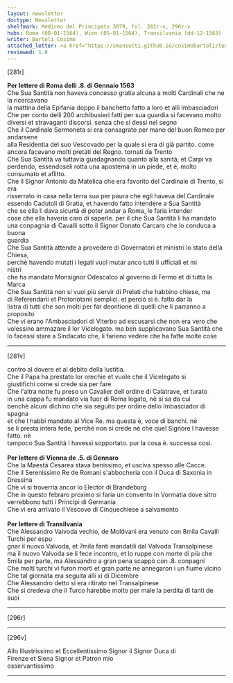 ```yaml
---
layout: newsletter
doctype: Newsletter
shelfmark: Mediceo del Principato 3079, fol. 281r-v, 296r-v
hubs: Roma (08-01-1564), Wien (05-01-1564), Transilvania (dd-12-1563)
writer: Bartoli Cosimo
attached_letter: <a href="https://smansutti.github.io/cosimobartoli/texts/2976_003/">2976_003</a>
reviewed: 1.0
---
```


[281r]  
  
  
<strong>Per lettere di Roma delli .8. di Gennaio 1563</strong>  
Che Sua Santità non haveva concesso gratia alcuna a molti Cardinali che ne la ricercavano  
la mattina della Epifania doppo il banchetto fatto a loro et alli Imbasciadori  
Che per conto delli 200 archibusieri fatti per sua guardia si facevano molto  
diversi et stravaganti discorsi. senza che si dessi nel segno  
Che il Cardinale Sermoneta si era consagrato per mano del buon Romeo per andarsene  
alla Residentia del suo Vescovado per la quale si era di già partito. come  
ancora facevano molti pretati del Regno. tornati da Trento  
Che Sua Santità va tuttavia guadagnando quanto alla sanità, et Carpi va  
perdendo, essendoseli rotta una apostema in un piede, et è, molto  
consumato et aflitto.  
Che il Signor Antonio da Matelica che era favorito del Cardinale di Trento, si era  
risserrato in casa nella terra sua per paura che egli haveva del Cardinale  
essendo Cadutoli di Gratia, et havendo fatto intendere a Sua Santità  
che se ella li dava sicurtà di poter andar a Roma, le faria intender  
cose che ella haveria caro di saperle. per il che Sua Santità li ha mandato  
una conpagnia di Cavalli sotto il Signor Donato Carcaro che lo conduca a buona  
guardia  
Che Sua Santità attende a provedere di Governatori et ministri lo stato della Chiesa,  
perchè havendo mutati i legati vuol mutar anco tutti li ufficiali et mi  
nistri  
che ha mandato Monsignor Odescalco al governo di Fermo et di tutta la Marca  
Che Sua Santità non si vuol più servir di Prelati che habbino chiese, ma  
di Referendarii et Protonotanii semplici. et perciò si è. fatto dar la  
listra di tutti che son molti per far deontione di quelli che li parranno a proposito  
Che vi erano l'Ambasciadori di Viterbo ad escusarsi che non era vero che  
volessino ammazare il lor Vicelegato. ma ben supplicavano Sua Santità che  
lo facessi stare a Sindacato che, li farieno vedere che ha fatte molte cose  
  
---  

[281v]  
  
  
contro al dovere et al debito della Iustitia.  
Che il Papa ha prestato lor orechie et vuole che il Vicelegato si  
giustifichi come si crede sia per fare  
Che l'altra notte fu preso un Cavalier dell ordine di Calatrave, et turato  
in una cappa fu mandato via fuor di Roma legato, nè si sa da cui  
benchè alcuni dichino che sia seguito per ordine dello Imbasciador di spagna  
et che l habbi mandato al Vice Re. ma questa è, voce di banchi. nè  
se li presta intera fede, perché non si crede nè che quel Signore l havesse fatto. nè  
tampoco Sua Santità l havessi sopportato. pur la cosa è. successa così.  
<br/><strong>Per lettere di Vienna de .5. di Gennaro</strong>  
Che la Maestà Cesarea stava benissimo, et usciva spesso alle Cacce.  
Che il Serenissimo Re de Romani s'abbocheria con il Duca di Saxonia in  
Dressina  
Che vi si troverria ancor lo Elector di Brandeborg  
Che in questo febraro proximo si faria un convento in Vormatia dove sitro  
verrebbono tutti i Principi di Germania  
Che vi era arrivato il Vescovo di Cinquechiese a salvamento  
<br/><strong>Per lettere di Transilvania</strong>  
Che Alessandro Valvoda vechio, de Moldvani era venuto con 8mila Cavalli Turchi per espu  
gnar il nuovo Valvoda, et 7mila fanti mandatili dal Valvoda Transalpinese  
ma il nuovo Valvoda se li fece incontro, et lo ruppe con morte di più che  
5mila per parte, ma Alessandro a gran pena scappò con .8. conpagni  
Che molti turchi vi furon morti et gran parte ne annegaron i un fiume vicino  
Che tal giornata era seguita alli xi di Dicembre  
Che Alessandro detto si era ritirato nel Transalpinese  
Che si credeva che il Turco harebbe molto per male la perdita di tanti de suoi  
  
---  

[296r]  
  
  
  
---  

[296v]  
  
  
Allo Illustrissimo et Eccellentissimo Signor il Signor Duca di  
Firenze et Siena Signor et Patron mio  
osservantissimo  
  
---  


